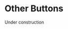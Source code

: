 <script setup>
import {YButtonPrimary} from 'bedrock-ui-vue3'
</script>

# Other Buttons
Under construction

<DemoContainer>
  <div class="flex justify-content-between">
    <YButtonPrimary label="Secondary" with-banner="true" banner-text="new"/>
    <YButtonSecondary label="Secondary" with-banner="true" banner-text="old"/>
  </div>
</DemoContainer>

